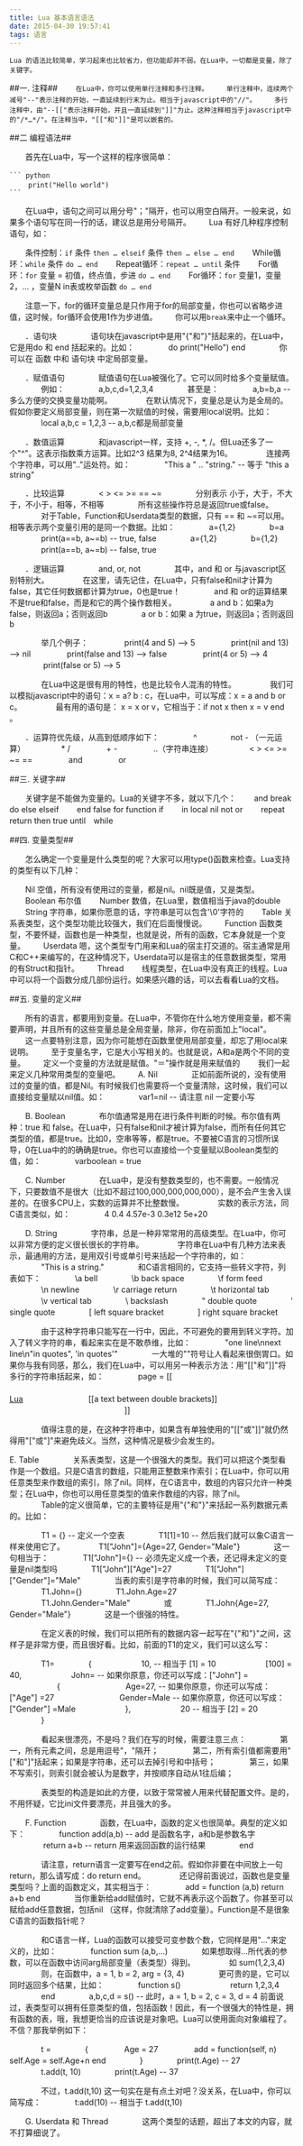 ```yaml
---
title: Lua 基本语言语法
date: 2015-04-30 19:57:41
tags: 语言
---
```


``Lua 的语法比较简单，学习起来也比较省力，但功能却并不弱。在Lua中，一切都是变量，除了关键字。``

##一. 注释##
　　``在Lua中，你可以使用单行注释和多行注释。``
　　``单行注释中，连续两个减号"--"表示注释的开始，一直延续到行末为止。相当于javascript中的"//"。``
　　``多行注释中，由"--[["表示注释开始，并且一直延续到"]]"为止。这种注释相当于javascript中的"/*…*/"。在注释当中，"[["和"]]"是可以嵌套的。``

##二 编程语法##

　　首先在Lua中，写一个这样的程序很简单：

    ``` python　
    　   print("Hello world")
    ```

　　在Lua中，语句之间可以用分号"；"隔开，也可以用空白隔开。一般来说，如果多个语句写在同一行的话，建议总是用分号隔开。
　　Lua 有好几种程序控制语句，如：

　　条件控制：`if` 条件 `then … elseif` 条件 `then … else … end`
　　While循环：`while` 条件 `do … end`
　　Repeat循环：`repeat … until` 条件
　　For循环：`for` 变量 = 初值，终点值，步进 `do … end`
　　For循环：`for` 变量1，变量2，… ，变量N in表或枚举函数 `do … end`

　　注意一下，for的循环变量总是只作用于for的局部变量，你也可以省略步进值，这时候，for循环会使用1作为步进值。
　　你可以用`break`来中止一个循环。

　　．语句块
　　　　语句块在javascript中是用"{"和"}"括起来的，在Lua中，它是用do 和 end 括起来的。比如：
　　　　do print("Hello") end
　　　　你可以在 函数 中和 语句块 中定局部变量。

　　．赋值语句
　　　　赋值语句在Lua被强化了。它可以同时给多个变量赋值。
　　　　例如：
　　　　a,b,c,d=1,2,3,4
　　　　甚至是：
　　　　a,b=b,a -- 多么方便的交换变量功能啊。
　　　　在默认情况下，变量总是认为是全局的。假如你要定义局部变量，则在第一次赋值的时候，需要用local说明。比如：
　　　　local a,b,c = 1,2,3 -- a,b,c都是局部变量

　　．数值运算
　　　　和javascript一样，支持 +, -, *, /。但Lua还多了一个"^"。这表示指数乘方运算。比如2^3 结果为8, 2^4结果为16。
　　　　连接两个字符串，可以用".."运处符。如：
　　　　"This a " .. "string." -- 等于 "this a string"

　　．比较运算
　　　　< > <= >= == ~=
　　　　分别表示 小于，大于，不大于，不小于，相等，不相等
　　　　所有这些操作符总是返回true或false。
　　　　对于Table，Function和Userdata类型的数据，只有 == 和 ~=可以用。相等表示两个变量引用的是同一个数据。比如：
　　　　a={1,2}
　　　　b=a
　　　　print(a==b, a~=b) -- true, false
　　　　a={1,2}
　　　　b={1,2}
　　　　print(a==b, a~=b) -- false, true

　　．逻辑运算
　　　　and, or, not
　　　　其中，and 和 or 与javascript区别特别大。
　　　　在这里，请先记住，在Lua中，只有false和nil才计算为false，其它任何数据都计算为true，0也是true！
　　　　and 和 or的运算结果不是true和false，而是和它的两个操作数相关。
　　　　a and b：如果a为false，则返回a；否则返回b
　　　　a or b：如果 a 为true，则返回a；否则返回b

　　　　举几个例子：
　　　　 print(4 and 5) --> 5
　　　　 print(nil and 13) --> nil
　　　　 print(false and 13) --> false
　　　　 print(4 or 5) --> 4
　　　　 print(false or 5) --> 5

　　　　在Lua中这是很有用的特性，也是比较令人混洧的特性。
　　　　我们可以模拟javascript中的语句：x = a? b : c，在Lua中，可以写成：x = a and b or c。
　　　　最有用的语句是： x = x or v，它相当于：if not x then x = v end 。

　　．运算符优先级，从高到低顺序如下：
　　　　^
　　　　not - （一元运算）
　　　　 * /
　　　　 + -
　　　　 ..（字符串连接）
　　　　 < > <= >= ~= ==
　　　　 and
　　　　 or

##三. 关键字##

　　关键字是不能做为变量的。Lua的关键字不多，就以下几个：
　　and break do else elseif
　　end false for function if
　　in local nil not or
　　repeat return then true until　while

##四. 变量类型##

　　怎么确定一个变量是什么类型的呢？大家可以用type()函数来检查。Lua支持的类型有以下几种：

　　Nil 空值，所有没有使用过的变量，都是nil。nil既是值，又是类型。
　　Boolean 布尔值
　　Number 数值，在Lua里，数值相当于java的double
　　String 字符串，如果你愿意的话，字符串是可以包含'\0'字符的
　　Table 关系表类型，这个类型功能比较强大，我们在后面慢慢说。
　　Function 函数类型，不要怀疑，函数也是一种类型，也就是说，所有的函数，它本身就是一个变量。
　　Userdata 嗯，这个类型专门用来和Lua的宿主打交道的。宿主通常是用C和C++来编写的，在这种情况下，Userdata可以是宿主的任意数据类型，常用的有Struct和指针。
　　Thread　　 线程类型，在Lua中没有真正的线程。Lua中可以将一个函数分成几部份运行。如果感兴趣的话，可以去看看Lua的文档。

##五. 变量的定义##

　　所有的语言，都要用到变量。在Lua中，不管你在什么地方使用变量，都不需要声明，并且所有的这些变量总是全局变量，除非，你在前面加上"local"。
　　这一点要特别注意，因为你可能想在函数里使用局部变量，却忘了用local来说明。
　　至于变量名字，它是大小写相关的。也就是说，A和a是两个不同的变量。
　　定义一个变量的方法就是赋值。"＝"操作就是用来赋值的
　　我们一起来定义几种常用类型的变量吧。
　　A. Nil
　　　　正如前面所说的，没有使用过的变量的值，都是Nil。有时候我们也需要将一个变量清除，这时候，我们可以直接给变量赋以nil值。如：
　　　　var1=nil -- 请注意 nil 一定要小写

　　B. Boolean
　　　　布尔值通常是用在进行条件判断的时候。布尔值有两种：true 和 false。在Lua中，只有false和nil才被计算为false，而所有任何其它类型的值，都是true。比如0，空串等等，都是true。不要被C语言的习惯所误导，0在Lua中的的确确是true。你也可以直接给一个变量赋以Boolean类型的值，如：
　　　　varboolean = true

　　C. Number
　　　　在Lua中，是没有整数类型的，也不需要。一般情况下，只要数值不是很大（比如不超过100,000,000,000,000），是不会产生舍入误差的。在很多CPU上，实数的运算并不比整数慢。
　　　　实数的表示方法，同C语言类似，如：
　　　　4 0.4 4.57e-3 0.3e12 5e+20

　　D. String
　　　　字符串，总是一种非常常用的高级类型。在Lua中，你可以非常方便的定义很长很长的字符串。
　　　　字符串在Lua中有几种方法来表示，最通用的方法，是用双引号或单引号来括起一个字符串的，如：
　　　　"This is a string."
　　　　和C语言相同的，它支持一些转义字符，列表如下：
　　　　\a bell
　　　　\b back space
　　　　\f form feed
　　　　\n newline
　　　　\r carriage return
　　　　\t horizontal tab
　　　　\v vertical tab
　　　　\\ backslash
　　　　\" double quote
　　　　\' single quote
　　　　\[ left square bracket
　　　　\] right square bracket

　　　　由于这种字符串只能写在一行中，因此，不可避免的要用到转义字符。加入了转义字符的串，看起来实在是不敢恭维，比如：
　　　　"one line\nnext line\n\"in quotes\", 'in quotes'"
　　　　一大堆的"\"符号让人看起来很倒胃口。如果你与我有同感，那么，我们在Lua中，可以用另一种表示方法：用"[["和"]]"将多行的字符串括起来，如：
　　　　page = [[
　　　　<HTML>
　　　　　　<HEAD>
　　　　　　　　<TITLE>An HTML Page</TITLE>
　　　　　　</HEAD>
　　　　　　<BODY>
　　　　　　　　<A HREF="http://www.lua.org">Lua</A>
　　　　　　　　[[a text between double brackets]]
　　　　　　</BODY>
　　　　</HTML>
　　　　]]

　　　　值得注意的是，在这种字符串中，如果含有单独使用的"[["或"]]"就仍然得用"\["或"\]"来避免歧义。当然，这种情况是极少会发生的。

E. Table
　　　　关系表类型，这是一个很强大的类型。我们可以把这个类型看作是一个数组。只是C语言的数组，只能用正整数来作索引；在Lua中，你可以用任意类型来作数组的索引，除了nil。同样，在C语言中，数组的内容只允许一种类型；在Lua中，你也可以用任意类型的值来作数组的内容，除了nil。
　　　　Table的定义很简单，它的主要特征是用"{"和"}"来括起一系列数据元素的。比如：

　　　　T1 = {} -- 定义一个空表
　　　　T1[1]=10 -- 然后我们就可以象C语言一样来使用它了。
　　　　T1["John"]={Age=27, Gender="Male"}
　　　　这一句相当于：
　　　　T1["John"]={} -- 必须先定义成一个表，还记得未定义的变量是nil类型吗
　　　　T1["John"]["Age"]=27
　　　　T1["John"]["Gender"]="Male"
　　　　当表的索引是字符串的时候，我们可以简写成：
　　　　T1.John={}
　　　　T1.John.Age=27
　　　　T1.John.Gender="Male"
　　　　或
　　　　T1.John{Age=27, Gender="Male"}
　　　　这是一个很强的特性。

　　　　在定义表的时候，我们可以把所有的数据内容一起写在"{"和"}"之间，这样子是非常方便，而且很好看。比如，前面的T1的定义，我们可以这么写：

　　　　T1=
　　　　{
　　　　　　10, -- 相当于 [1] = 10
　　　　　　[100] = 40,
　　　　　　John= -- 如果你原意，你还可以写成：["John"] =
　　　　　　{
　　　　　　　　Age=27, -- 如果你原意，你还可以写成：["Age"] =27
　　　　　　　　Gender=Male -- 如果你原意，你还可以写成：["Gender"] =Male
　　　　　　},
　　　　　　20 -- 相当于 [2] = 20
　　　　}

　　　　看起来很漂亮，不是吗？我们在写的时候，需要注意三点：
　　　　第一，所有元素之间，总是用逗号"，"隔开；
　　　　第二，所有索引值都需要用"["和"]"括起来；如果是字符串，还可以去掉引号和中括号；
　　　　第三，如果不写索引，则索引就会被认为是数字，并按顺序自动从1往后编；

　　　　表类型的构造是如此的方便，以致于常常被人用来代替配置文件。是的，不用怀疑，它比ini文件要漂亮，并且强大的多。

　　F. Function
　　　　函数，在Lua中，函数的定义也很简单。典型的定义如下：
　　　　function add(a,b) -- add 是函数名字，a和b是参数名字
　　　　 return a+b -- return 用来返回函数的运行结果
　　　　end

　　　　请注意，return语言一定要写在end之前。假如你非要在中间放上一句return，那么请写成：do return end。
　　　　还记得前面说过，函数也是变量类型吗？上面的函数定义，其实相当于：
　　　　add = function (a,b) return a+b end
　　　　当你重新给add赋值时，它就不再表示这个函数了。你甚至可以赋给add任意数据，包括nil （这样，你就清除了add变量）。Function是不是很象C语言的函数指针呢？

　　　　和C语言一样，Lua的函数可以接受可变参数个数，它同样是用"…"来定义的，比如：
　　　　function sum (a,b,…)
　　　　如果想取得…所代表的参数，可以在函数中访问arg局部变量（表类型）得到。
　　　　如 sum(1,2,3,4)
　　　　则，在函数中，a = 1, b = 2, arg = {3, 4}
　　　　更可贵的是，它可以同时返回多个结果，比如：
　　　　function s()
　　　　　　return 1,2,3,4
　　　　end
　　　　a,b,c,d = s() -- 此时，a = 1, b = 2, c = 3, d = 4
前面说过，表类型可以拥有任意类型的值，包括函数！因此，有一个很强大的特性是，拥有函数的表，哦，我想更恰当的应该说是对象吧。Lua可以使用面向对象编程了。不信？那我举例如下：

　　　　t =
　　　　{
　　　　 Age = 27
　　　　 add = function(self, n) self.Age = self.Age+n end
　　　　}
　　　　print(t.Age) -- 27
　　　　t.add(t, 10)
　　　　print(t.Age) -- 37

　　　　不过，t.add(t,10) 这一句实在是有点土对吧？没关系，在Lua中，你可以简写成：
　　　　t:add(10) -- 相当于 t.add(t,10)

　　G. Userdata 和 Thread
　　　　这两个类型的话题，超出了本文的内容，就不打算细说了。